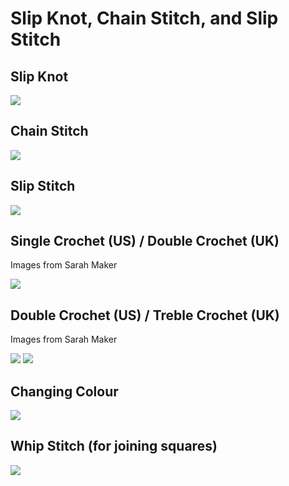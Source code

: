 # Slip Knot, Chain Stitch, and Slip Stitch

## Slip Knot

![](../assets/images/slip_knot.jpg)

## Chain Stitch

![](../assets/images/chain.webp)

## Slip Stitch

![](../assets/images/slip_stitch.webp)

## Single Crochet (US) / Double Crochet (UK)

Images from Sarah Maker

![](../assets/images/single_crochet.jpg)

## Double Crochet (US) / Treble Crochet (UK)

Images from Sarah Maker

![](../assets/images/double_crochet_1.webp)
![](../assets/images/double_crochet_2.webp)

## Changing Colour

![](../assets/images/changing_colour.jpg)

## Whip Stitch (for joining squares)

![](../assets/images/whip_stitch.jpg)